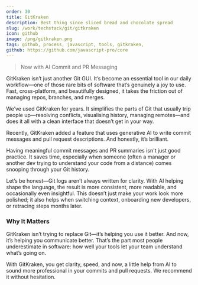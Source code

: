 ```yaml
---
order: 30
title: GitKraken
description: Best thing since sliced bread and chocolate spread
slug: /work/techstack/git/gitkraken
icon: github
image: /png/gitkraken.png
tags: github, process, javascript, tools, gitkraken,
github: https://github.com/javascript-pro/core
---
```


> Now with AI Commit and PR Messaging

GitKraken isn’t just another Git GUI. It’s become an essential tool in our daily workflow—one of those rare bits of software that’s genuinely a joy to use. Fast, cross-platform, and beautifully designed, it takes the friction out of managing repos, branches, and merges.

We’ve used GitKraken for years. It simplifies the parts of Git that usually trip people up—resolving conflicts, visualising history, managing remotes—and does it all with a clean interface that doesn’t get in your way.

Recently, GitKraken added a feature that uses generative AI to write commit messages and pull request descriptions. And honestly, it’s brilliant.

Having meaningful commit messages and PR summaries isn't just good practice. It saves time, especially when someone (often a manager or another dev trying to understand your code from a distance) comes snooping through your Git history.

Let’s be honest—Git logs aren’t always written for clarity. With AI helping shape the language, the result is more consistent, more readable, and occasionally even insightful. This doesn’t just make your work look more polished; it also helps when switching context, onboarding new developers, or retracing steps months later.

### Why It Matters

GitKraken isn’t trying to replace Git—it’s helping you use it better. And now, it’s helping you communicate better. That’s the part most people underestimate in software: how well your tools let your team understand what’s going on.

With GitKraken, you get clarity, speed, and now, a little help from AI to sound more professional in your commits and pull requests. We recommend it without hesitation.
